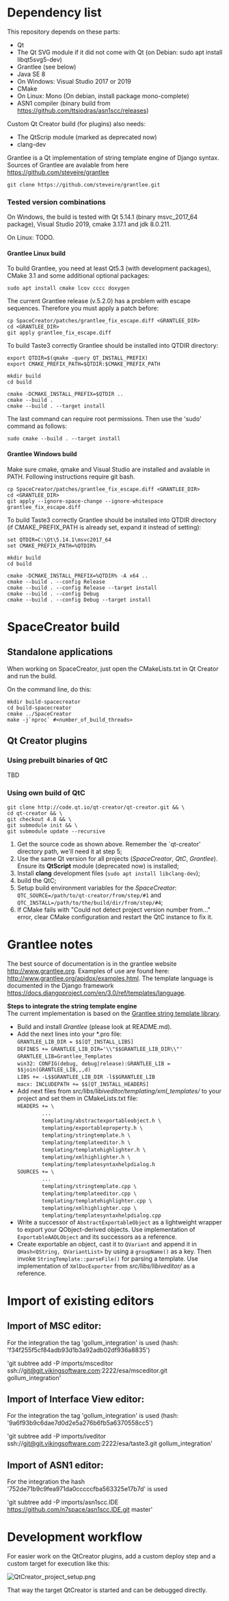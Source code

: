 # Dependency list

This repository depends on these parts:

* Qt
* The Qt SVG module if it did not come with Qt (on Debian: sudo apt install libqt5svg5-dev)
* Grantlee (see below)
* Java SE 8
* On Windows: Visual Studio 2017 or 2019
* CMake
* On Linux: Mono (On debian, install package mono-complete)
* ASN1 compiler (binary build from https://github.com/ttsiodras/asn1scc/releases)

Custom Qt Creator build (for plugins) also needs:

* The QtScrip module (marked as deprecated now)
* clang-dev

Grantlee is a Qt implementation of string template engine of Django syntax.
Sources of Grantlee are avalable from here https://github.com/steveire/grantlee

    git clone https://github.com/steveire/grantlee.git

### Tested version combinations

On Windows, the build is tested with Qt 5.14.1 (binary msvc_2017_64 package), Visual Studio 2019, cmake 3.17.1 and jdk 8.0.211.

On Linux: TODO.

#### Grantlee Linux build

To build Grantlee, you need at least Qt5.3 (with development packages), CMake 3.1 and
some additional optional packages:

    sudo apt install cmake lcov cccc doxygen

The current Grantlee release (v.5.2.0) has a problem with escape sequences.
Therefore you must apply a patch before:

    cp SpaceCreator/patches/grantlee_fix_escape.diff <GRANTLEE_DIR>
    cd <GRANTLEE_DIR>
    git apply grantlee_fix_escape.diff

To build Taste3 correctly Grantlee should be installed into QTDIR directory:

    export QTDIR=$(qmake -query QT_INSTALL_PREFIX)
    export CMAKE_PREFIX_PATH=$QTDIR:$CMAKE_PREFIX_PATH

    mkdir build
    cd build

    cmake -DCMAKE_INSTALL_PREFIX=$QTDIR ..
    cmake --build .
    cmake --build . --target install

The last command can require root permissions. Then use the 'sudo' command as follows:

    sudo cmake --build . --target install

#### Grantlee Windows build

Make sure cmake, qmake and Visual Studio are installed and avalable in PATH.
Following instructions require git bash.

    cp SpaceCreator/patches/grantlee_fix_escape.diff <GRANTLEE_DIR>
    cd <GRANTLEE_DIR>
    git apply --ignore-space-change --ignore-whitespace grantlee_fix_escape.diff

To build Taste3 correctly Grantlee should be installed into QTDIR directory (if CMAKE_PREFIX_PATH is already set, expand it instead of setting):

    set QTDIR=C:\Qt\5.14.1\msvc2017_64
    set CMAKE_PREFIX_PATH=%QTDIR%

    mkdir build
    cd build

    cmake -DCMAKE_INSTALL_PREFIX=%QTDIR% -A x64 ..
    cmake --build . --config Release
    cmake --build . --config Release --target install
    cmake --build . --config Debug
    cmake --build . --config Debug --target install

# SpaceCreator build

## Standalone applications

When working on SpaceCreator, just open the CMakeLists.txt in Qt Creator and run the build.

On the command line, do this:

    mkdir build-spacecreator
    cd build-spacecreator
    cmake ../SpaceCreator
    make -j`nproc` #<number_of_build_threads>

## Qt Creator plugins

### Using prebuilt binaries of QtC

TBD

### Using own build of QtC

```
git clone http://code.qt.io/qt-creator/qt-creator.git && \
cd qt-creator && \
git checkout 4.8 && \
git submodule init && \
git submodule update --recursive
```

1. Get the source code as shown above. Remember the `qt-creator' directory path, we'll need it at step 5;
1. Use the same Qt version for all projects (*SpaceCreator*, *QtC*, *Grantlee*). Ensure its **QtScript** module (deprecated now) is installed;
1. Install **clang** development files (`sudo apt install libclang-dev`);
1. build the QtC;
1. Setup build environment variables for the *SpaceCreator*: `QTC_SOURCE=/path/to/qt-creator/from/step/#1` and `QTC_INSTALL=/path/to/the/build/dir/from/step/#4`;
1. If CMake fails with "Could not detect project version number from..." error, clear CMake configuration and restart the QtC instance to fix it.

# Grantlee notes

The best source of documentation is in the grantlee website http://www.grantlee.org. Examples of use are found here: http://www.grantlee.org/apidox/examples.html.
The template language is documented in the Django framework https://docs.djangoproject.com/en/3.0/ref/templates/language.

**Steps to integrate the string template engine**<br>
The current implementation is based on the [Grantlee string template library](https://github.com/steveire/grantlee).
*  Build and install *Grantlee* (please look at README.md).
*  Add the next lines into your *.pro file:<br>
`GRANTLEE_LIB_DIR = $$[QT_INSTALL_LIBS]`<br>
`DEFINES += GRANTLEE_LIB_DIR='\\"$$GRANTLEE_LIB_DIR\\"'`<br>
`GRANTLEE_LIB=Grantlee_Templates`<br>
`win32: CONFIG(debug, debug|release):GRANTLEE_LIB = $$join(GRANTLEE_LIB,,,d)`<br>
`LIBS += -L$$GRANTLEE_LIB_DIR -l$$GRANTLEE_LIB`<br>
`macx: INCLUDEPATH += $$[QT_INSTALL_HEADERS]`
*  Add next files from *src/libs/libiveditor/templating/xml_templates/* to your project and set them in CMakeLists.txt file:<br>
`HEADERS += \`<br>
`        ...`<br>
`        templating/abstractexportableobject.h \`<br>
`        templating/exportableproperty.h \`<br>
`        templating/stringtemplate.h \`<br>
`        templating/templateeditor.h \`<br>
`        templating/templatehighlighter.h \`<br>
`        templating/xmlhighlighter.h \`<br>
`        templating/templatesyntaxhelpdialog.h`<br>
`SOURCES += \`<br>
`        ...`<br>
`        templating/stringtemplate.cpp \`<br>
`        templating/templateeditor.cpp \`<br>
`        templating/templatehighlighter.cpp \`<br>
`        templating/xmlhighlighter.cpp \`<br>
`        templating/templatesyntaxhelpdialog.cpp`
*  Write a successor of `AbstractExportableObject` as a lightweight wrapper to export your QObject-derived objects. Use implementation of `ExportableAADLObject` and its successors as a reference.
*  Create exportable an object, cast it to `QVariant` and append it in `QHash<QString, QVariantList>` by using a `groupName()` as a key. Then invoke `StringTemplate::parseFile()` for parsing a template. Use implementation of `XmlDocExporter` from *src/libs/libiveditor/* as a reference.

# Import of existing editors

## Import of MSC editor:

For the integration the tag 'gollum_integration' is used (hash: 'f34f255f5cf84adb93d1b3a92adb02df936a8835')

'git subtree add -P imports/msceditor ssh://git@git.vikingsoftware.com:2222/esa/msceditor.git gollum_integration'

## Import of Interface View editor:

For the integration the tag 'gollum_integration' is used (hash: '9a6f93b9c6dae7d0d2e5a276b6fb5a6370558cc5')

'git subtree add -P imports/iveditor ssh://git@git.vikingsoftware.com:2222/esa/taste3.git gollum_integration'

## Import of ASN1 editor:

For the integration the hash '752de71b9c9fea971da0cccccfba563325e17b7d' is used

'git subtree add -P imports/asn1scc.IDE https://github.com/n7space/asn1scc.IDE.git master'

# Development workflow

For easier work on the QtCreator plugins, add a custom deploy step and a custom target for execution like this:

![QtCreator_project_setup.png](doc/images/QtCreator_project_setup.png)

That way the target QtCreator is started and can be debugged directly.

